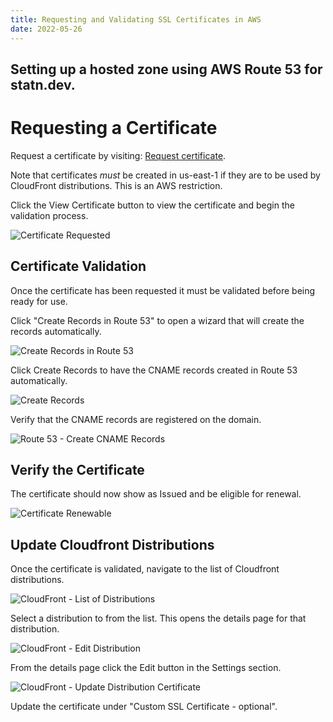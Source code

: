 ```yaml
---
title: Requesting and Validating SSL Certificates in AWS
date: 2022-05-26
---
```

Setting up a hosted zone using AWS Route 53 for statn.dev.
---

# Requesting a Certificate
Request a certificate by visiting: [Request certificate](https://us-east-1.console.aws.amazon.com/acm/home?region=us-east-1#/certificates/request).

Note that certificates *must* be created in us-east-1 if they are to be used by CloudFront distributions. This is an AWS restriction.

Click the View Certificate button to view the certificate and begin the validation process.

![Certificate Requested](https://resources.statn.dev/images/blog/2022-05-26-AWS-Certificate-Reissue/2022-05-26%20-%20AWS%20Certificate%20-%20Requested.png)

## Certificate Validation
Once the certificate has been requested it must be validated before being ready for use.

Click "Create Records in Route 53" to open a wizard that will create the records automatically.

![Create Records in Route 53](https://resources.statn.dev/images/blog/2022-05-26-AWS-Certificate-Reissue/2022-05-26%20-%20AWS%20Certificate%20-%20Create%20Records%20in%20Route%2053.png)

Click Create Records to have the CNAME records created in Route 53 automatically.

![Create Records](https://resources.statn.dev/images/blog/2022-05-26-AWS-Certificate-Reissue/2022-05-26%20-%20AWS%20Route%2053%20-%20Create%20Records.png)

Verify that the CNAME records are registered on the domain.

![Route 53 - Create CNAME Records](https://resources.statn.dev/images/blog/2022-05-26-AWS-Certificate-Reissue/2022-05-26%20-%20AWS%20Route%2053%20-%20CNAME%20Records.png)

## Verify the Certificate
The certificate should now show as Issued and be eligible for renewal.

![Certificate Renewable](https://resources.statn.dev/images/blog/2022-05-26-AWS-Certificate-Reissue/2022-05-26%20-%20AWS%20Certificate%20-%20Renewal%20Eligible.png)

## Update Cloudfront Distributions
Once the certificate is validated, navigate to the list of Cloudfront distributions.

![CloudFront - List of Distributions](https://resources.statn.dev/images/blog/2022-05-26-AWS-Certificate-Reissue/2022-05-26%20-%20AWS%20CloudFront%20-%20List%20of%20Distributions.png)

Select a distribution to from the list. This opens the details page for that distribution.

![CloudFront - Edit Distribution](https://resources.statn.dev/images/blog/2022-05-26-AWS-Certificate-Reissue/2022-05-26%20-%20AWS%20CloudFront%20-%20Edit%20Distribution.png)

From the details page click the Edit button in the Settings section.

![CloudFront - Update Distribution Certificate](https://resources.statn.dev/images/blog/2022-05-26-AWS-Certificate-Reissue/2022-05-26%20-%20AWS%20CloudFront%20-%20Update%20Distribution%20Certificate.png)

Update the certificate under "Custom SSL Certificate - optional".

